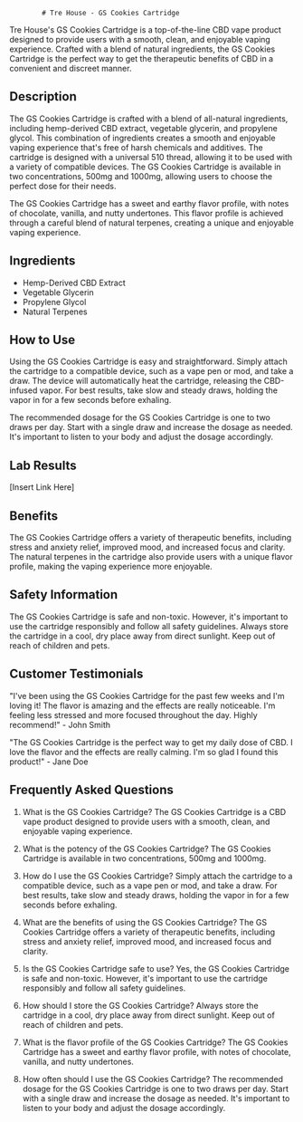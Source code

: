 
            # Tre House - GS Cookies Cartridge
Tre House's GS Cookies Cartridge is a top-of-the-line CBD vape product designed to provide users with a smooth, clean, and enjoyable vaping experience. Crafted with a blend of natural ingredients, the GS Cookies Cartridge is the perfect way to get the therapeutic benefits of CBD in a convenient and discreet manner.

## Description
The GS Cookies Cartridge is crafted with a blend of all-natural ingredients, including hemp-derived CBD extract, vegetable glycerin, and propylene glycol. This combination of ingredients creates a smooth and enjoyable vaping experience that's free of harsh chemicals and additives. The cartridge is designed with a universal 510 thread, allowing it to be used with a variety of compatible devices. The GS Cookies Cartridge is available in two concentrations, 500mg and 1000mg, allowing users to choose the perfect dose for their needs.

The GS Cookies Cartridge has a sweet and earthy flavor profile, with notes of chocolate, vanilla, and nutty undertones. This flavor profile is achieved through a careful blend of natural terpenes, creating a unique and enjoyable vaping experience.

## Ingredients
- Hemp-Derived CBD Extract
- Vegetable Glycerin
- Propylene Glycol
- Natural Terpenes

## How to Use
Using the GS Cookies Cartridge is easy and straightforward. Simply attach the cartridge to a compatible device, such as a vape pen or mod, and take a draw. The device will automatically heat the cartridge, releasing the CBD-infused vapor. For best results, take slow and steady draws, holding the vapor in for a few seconds before exhaling.

The recommended dosage for the GS Cookies Cartridge is one to two draws per day. Start with a single draw and increase the dosage as needed. It's important to listen to your body and adjust the dosage accordingly.

## Lab Results
[Insert Link Here]

## Benefits
The GS Cookies Cartridge offers a variety of therapeutic benefits, including stress and anxiety relief, improved mood, and increased focus and clarity. The natural terpenes in the cartridge also provide users with a unique flavor profile, making the vaping experience more enjoyable.

## Safety Information
The GS Cookies Cartridge is safe and non-toxic. However, it's important to use the cartridge responsibly and follow all safety guidelines. Always store the cartridge in a cool, dry place away from direct sunlight. Keep out of reach of children and pets.

## Customer Testimonials
"I've been using the GS Cookies Cartridge for the past few weeks and I'm loving it! The flavor is amazing and the effects are really noticeable. I'm feeling less stressed and more focused throughout the day. Highly recommend!" - John Smith

"The GS Cookies Cartridge is the perfect way to get my daily dose of CBD. I love the flavor and the effects are really calming. I'm so glad I found this product!" - Jane Doe

## Frequently Asked Questions
1. What is the GS Cookies Cartridge?
    The GS Cookies Cartridge is a CBD vape product designed to provide users with a smooth, clean, and enjoyable vaping experience.

2. What is the potency of the GS Cookies Cartridge?
    The GS Cookies Cartridge is available in two concentrations, 500mg and 1000mg.

3. How do I use the GS Cookies Cartridge?
    Simply attach the cartridge to a compatible device, such as a vape pen or mod, and take a draw. For best results, take slow and steady draws, holding the vapor in for a few seconds before exhaling.

4. What are the benefits of using the GS Cookies Cartridge?
    The GS Cookies Cartridge offers a variety of therapeutic benefits, including stress and anxiety relief, improved mood, and increased focus and clarity.

5. Is the GS Cookies Cartridge safe to use?
    Yes, the GS Cookies Cartridge is safe and non-toxic. However, it's important to use the cartridge responsibly and follow all safety guidelines.

6. How should I store the GS Cookies Cartridge?
    Always store the cartridge in a cool, dry place away from direct sunlight. Keep out of reach of children and pets.

7. What is the flavor profile of the GS Cookies Cartridge?
    The GS Cookies Cartridge has a sweet and earthy flavor profile, with notes of chocolate, vanilla, and nutty undertones.

8. How often should I use the GS Cookies Cartridge?
    The recommended dosage for the GS Cookies Cartridge is one to two draws per day. Start with a single draw and increase the dosage as needed. It's important to listen to your body and adjust the dosage accordingly.